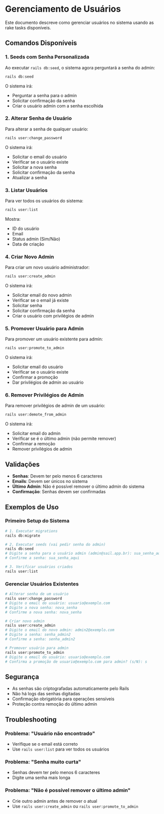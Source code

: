 # Gerenciamento de Usuários

Este documento descreve como gerenciar usuários no sistema usando as rake tasks disponíveis.

## Comandos Disponíveis

### 1. Seeds com Senha Personalizada

Ao executar `rails db:seed`, o sistema agora perguntará a senha do admin:

```bash
rails db:seed
```

O sistema irá:
- Perguntar a senha para o admin
- Solicitar confirmação da senha
- Criar o usuário admin com a senha escolhida

### 2. Alterar Senha de Usuário

Para alterar a senha de qualquer usuário:

```bash
rails user:change_password
```

O sistema irá:
- Solicitar o email do usuário
- Verificar se o usuário existe
- Solicitar a nova senha
- Solicitar confirmação da senha
- Atualizar a senha

### 3. Listar Usuários

Para ver todos os usuários do sistema:

```bash
rails user:list
```

Mostra:
- ID do usuário
- Email
- Status admin (Sim/Não)
- Data de criação

### 4. Criar Novo Admin

Para criar um novo usuário administrador:

```bash
rails user:create_admin
```

O sistema irá:
- Solicitar email do novo admin
- Verificar se o email já existe
- Solicitar senha
- Solicitar confirmação da senha
- Criar o usuário com privilégios de admin

### 5. Promover Usuário para Admin

Para promover um usuário existente para admin:

```bash
rails user:promote_to_admin
```

O sistema irá:
- Solicitar email do usuário
- Verificar se o usuário existe
- Confirmar a promoção
- Dar privilégios de admin ao usuário

### 6. Remover Privilégios de Admin

Para remover privilégios de admin de um usuário:

```bash
rails user:demote_from_admin
```

O sistema irá:
- Solicitar email do admin
- Verificar se é o último admin (não permite remover)
- Confirmar a remoção
- Remover privilégios de admin

## Validações

- **Senhas**: Devem ter pelo menos 6 caracteres
- **Emails**: Devem ser únicos no sistema
- **Último Admin**: Não é possível remover o último admin do sistema
- **Confirmação**: Senhas devem ser confirmadas

## Exemplos de Uso

### Primeiro Setup do Sistema

```bash
# 1. Executar migrations
rails db:migrate

# 2. Executar seeds (vai pedir senha do admin)
rails db:seed
# Digite a senha para o usuário admin (admin@sail.app.br): sua_senha_aqui
# Confirme a senha: sua_senha_aqui

# 3. Verificar usuários criados
rails user:list
```

### Gerenciar Usuários Existentes

```bash
# Alterar senha de um usuário
rails user:change_password
# Digite o email do usuário: usuario@exemplo.com
# Digite a nova senha: nova_senha
# Confirme a nova senha: nova_senha

# Criar novo admin
rails user:create_admin
# Digite o email do novo admin: admin2@exemplo.com
# Digite a senha: senha_admin2
# Confirme a senha: senha_admin2

# Promover usuário para admin
rails user:promote_to_admin
# Digite o email do usuário: usuario@exemplo.com
# Confirma a promoção de usuario@exemplo.com para admin? (s/N): s
```

## Segurança

- As senhas são criptografadas automaticamente pelo Rails
- Não há logs das senhas digitadas
- Confirmação obrigatória para operações sensíveis
- Proteção contra remoção do último admin

## Troubleshooting

### Problema: "Usuário não encontrado"
- Verifique se o email está correto
- Use `rails user:list` para ver todos os usuários

### Problema: "Senha muito curta"
- Senhas devem ter pelo menos 6 caracteres
- Digite uma senha mais longa

### Problema: "Não é possível remover o último admin"
- Crie outro admin antes de remover o atual
- Use `rails user:create_admin` ou `rails user:promote_to_admin`
